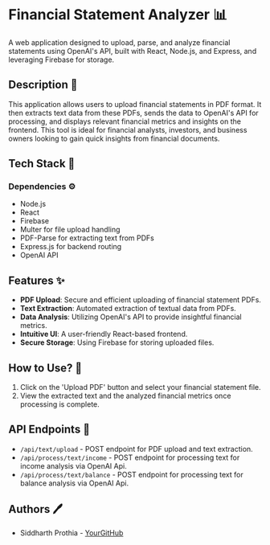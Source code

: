# Financial Statement Analyzer :bar_chart:

A web application designed to upload, parse, and analyze financial statements using OpenAI's API, built with React, Node.js, and Express, and leveraging Firebase for storage.

## Description :page_facing_up:

This application allows users to upload financial statements in PDF format. It then extracts text data from these PDFs, sends the data to OpenAI's API for processing, and displays relevant financial metrics and insights on the frontend. This tool is ideal for financial analysts, investors, and business owners looking to gain quick insights from financial documents.

## Tech Stack :rocket:

### Dependencies :gear:

- Node.js
- React
- Firebase
- Multer for file upload handling
- PDF-Parse for extracting text from PDFs
- Express.js for backend routing
- OpenAI API


## Features :sparkles:

- **PDF Upload**: Secure and efficient uploading of financial statement PDFs.
- **Text Extraction**: Automated extraction of textual data from PDFs.
- **Data Analysis**: Utilizing OpenAI's API to provide insightful financial metrics.
- **Intuitive UI**: A user-friendly React-based frontend.
- **Secure Storage**: Using Firebase for storing uploaded files.

## How to Use? :bookmark_tabs:

1. Click on the 'Upload PDF' button and select your financial statement file.
2. View the extracted text and the analyzed financial metrics once processing is complete.

## API Endpoints :link:

- `/api/text/upload` - POST endpoint for PDF upload and text extraction.
- `/api/process/text/income` - POST endpoint for processing text for income analysis via OpenAI Api.
- `/api/process/text/balance` - POST endpoint for processing text for balance analysis via OpenAI Api.

## Authors :pen:

- Siddharth Prothia - [YourGitHub](https://github.com/sprothia)


